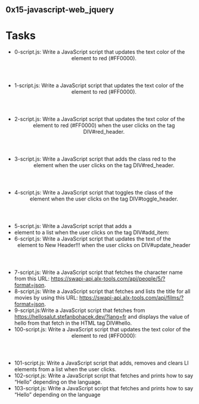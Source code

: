 ## 0x15-javascript-web_jquery

# Tasks
- 0-script.js: Write a JavaScript script that updates the text color of the <header> element to red (#FF0000).
- 1-script.js: Write a JavaScript script that updates the text color of the <header> element to red (#FF0000).
- 2-script.js: Write a JavaScript script that updates the text color of the <header> element to red (#FF0000) when the user clicks on the tag DIV#red_header.
- 3-script.js: Write a JavaScript script that adds the class red to the <header> element when the user clicks on the tag DIV#red_header.
- 4-script.js: Write a JavaScript script that toggles the class of the <header> element when the user clicks on the tag DIV#toggle_header.
- 5-script.js: Write a JavaScript script that adds a <li> element to a list when the user clicks on the tag DIV#add_item:
- 6-script.js: Write a JavaScript script that updates the text of the <header> element to New Header!!! when the user clicks on DIV#update_header
- 7-script.js: Write a JavaScript script that fetches the character name from this URL: https://swapi-api.alx-tools.com/api/people/5/?format=json.
- 8-script.js: Write a JavaScript script that fetches and lists the title for all movies by using this URL: https://swapi-api.alx-tools.com/api/films/?format=json.
- 9-script.js:Write a JavaScript script that fetches from https://hellosalut.stefanbohacek.dev/?lang=fr and displays the value of hello from that fetch in the HTML tag DIV#hello.
- 100-script.js: Write a JavaScript script that updates the text color of the <header> element to red (#FF0000):
- 101-script.js: Write a JavaScript script that adds, removes and clears LI elements from a list when the user clicks.
- 102-script.js: Write a JavaScript script that fetches and prints how to say “Hello” depending on the language.
- 103-script.js:  Write a JavaScript script that fetches and prints how to say “Hello” depending on the language
